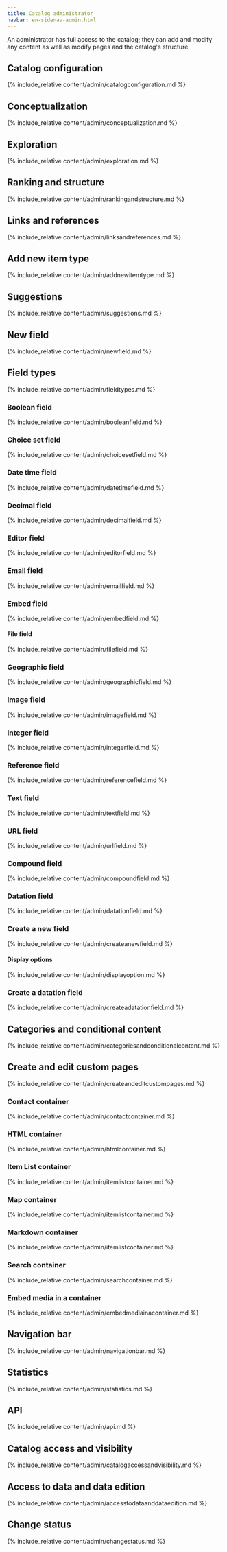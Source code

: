 ```yaml
---
title: Catalog administrator
navbar: en-sidenav-admin.html 
---
```


An administrator has full access to the catalog; they can add and modify any content as well as modify pages and the catalog's structure.

<!-- ## Table of contents

- [Catalog configuration](#catalog-configuration)
  - [Conceptualization](#conceptualization)
  - [Exploration](#exploration)
  - [Ranking and structure](#ranking-and-structure)
  - [Links and references](#links-and-references)
  - [Suggestions](#suggestions)
  - [Add new item type](#add-new-item-type)
  - [New field](#new-field)
  - [Field types](#field-types)
    - [Boolean field](#boolean-field)
    - [Choice set field](#choice-set-field)
    - [Date time field](#date-time-field)
    - [Decimal field](#decimal-field)
    - [Editor field](#editor-field)
    - [Email field](#email-field)
    - [Embed field (media integration)](#embed-field)
    - [File field](#file-field)
    - [Geographic field](#geographic-field)
    - [Image field](#image-field)
    - [Integer field](#integer-field)
    - [Reference field](#reference-field)
    - [Text field](#text-field)
    - [URL field](#url-field)
    - [Compound field](#compound-field)
    - [Datation field](#datation-field)
    - [Create new field](#create-new-field)
      - [Display options](#display-options)
    - [Create datation field](#createdatation)
    - [Categories and conditional content](#categories-and-conditional-content)
    - [Create and edit custom pages](#create-and-edit-custom-pages)
      - [Contact container](#contact-container)
      - [HTML container](#html-container)
      - [Item List container](#item-list-container)
      - [Map container](#map-container)
      - [Markdown container](#markdown-container)
      - [Search container](#search-container)
    - [Embed media in a page](#embed-media-in-a-container)
    - [Customize navigation bar](#navigation-bar)
    - [Statistics](#statistics)
    - [API and data only mode](#api)
    - [Catalog access](#catalog-access-and-visibility)
      - [Manage access to data](#access-to-data-and-data-edition)
      - [Change a user's status](#change-status) -->

<a id="catalog-configuration"></a>

## Catalog configuration

{% include_relative content/admin/catalogconfiguration.md %}

<a id="conceptualization"></a>

## Conceptualization

{% include_relative content/admin/conceptualization.md %}

<a id="exploration"></a>

## Exploration

{% include_relative content/admin/exploration.md %}

<a id="ranking-and-structure"></a>

## Ranking and structure

{% include_relative content/admin/rankingandstructure.md %}

<a id="links-and-references"></a>

## Links and references

{% include_relative content/admin/linksandreferences.md %}

<a id="add-new-item-type"></a>

## Add new item type

{% include_relative content/admin/addnewitemtype.md %}

<a id="suggestions"></a>

## Suggestions

{% include_relative content/admin/suggestions.md %}

<a id="new-field"></a>

## New field

{% include_relative content/admin/newfield.md %}

<a id="field-types"></a>

## Field types

{% include_relative content/admin/fieldtypes.md %}

<a id="boolean-field"></a>

### Boolean field

{% include_relative content/admin/booleanfield.md %}

<a id="choice-set-field"></a>

### Choice set field

{% include_relative content/admin/choicesetfield.md %}

<a id="date-time-field"></a>

### Date time field

{% include_relative content/admin/datetimefield.md %}

<a id="decimal-field"></a>

### Decimal field  

{% include_relative content/admin/decimalfield.md %}

<a id="editor-field"></a>

### Editor field  

{% include_relative content/admin/editorfield.md %}

<a id="email-field"></a>

### Email field  

{% include_relative content/admin/emailfield.md %}

<a id="embed-field"></a>

### Embed field

{% include_relative content/admin/embedfield.md %}

<a id="file-field"></a>

#### File field  

{% include_relative content/admin/filefield.md %}

<a id="geographic-field"></a>

### Geographic field  

{% include_relative content/admin/geographicfield.md %}

<a id="image-field"></a>

### Image field  

{% include_relative content/admin/imagefield.md %}

<a id="integer-field"></a>

### Integer field  

{% include_relative content/admin/integerfield.md %}

<a id="reference-field"></a>

### Reference field  

{% include_relative content/admin/referencefield.md %}

<a id="text-field"></a>

### Text field

{% include_relative content/admin/textfield.md %}

<a id="url-field"></a>

### URL field  

{% include_relative content/admin/urlfield.md %}

<a id="compound-field"></a>

### Compound field

{% include_relative content/admin/compoundfield.md %}

<a id="datation-field"></a>

### Datation field

{% include_relative content/admin/datationfield.md %}

<a id="create-new-field"></a>

### Create a new field

{% include_relative content/admin/createanewfield.md %}

<a id="display-options"></a>

#### Display options

{% include_relative content/admin/displayoption.md %}

<a id="createdatation"></a>

### Create a datation field

{% include_relative content/admin/createadatationfield.md %}

<a id="categories-and-conditional-content"></a>

## Categories and conditional content

{% include_relative content/admin/categoriesandconditionalcontent.md %}

<a id="create-and-edit-custom-pages"></a>

## Create and edit custom pages

{% include_relative content/admin/createandeditcustompages.md %}

<a id="contact-container"></a>

### Contact container

{% include_relative content/admin/contactcontainer.md %}

<a id="html-container"></a>

### HTML container

{% include_relative content/admin/htmlcontainer.md %}

<a id="item-list-container"></a>

### Item List container

{% include_relative content/admin/itemlistcontainer.md %}

<a id="map-container"></a>

### Map container

{% include_relative content/admin/itemlistcontainer.md %}

<a id="markdown-container"></a>

### Markdown container

{% include_relative content/admin/itemlistcontainer.md %}

<a id="search-container"></a>

### Search container

{% include_relative content/admin/searchcontainer.md %}

<a id="embed-media-in-a-container"></a>

### Embed media in a container

{% include_relative content/admin/embedmediainacontainer.md %}

<a id="navigation-bar"></a>

## Navigation bar

{% include_relative content/admin/navigationbar.md %}

<a id="statistics"></a>

## Statistics

{% include_relative content/admin/statistics.md %}

<a id="api"></a>

## API

{% include_relative content/admin/api.md %}

<a id="catalog-access-and-visibility"></a>

## Catalog access and visibility

{% include_relative content/admin/catalogaccessandvisibility.md %}

<a id="access-to-data-and-data-edition"></a>

## Access to data and data edition

{% include_relative content/admin/accesstodataanddataedition.md %}

<a id="change-status"></a>

## Change status

{% include_relative content/admin/changestatus.md %}
